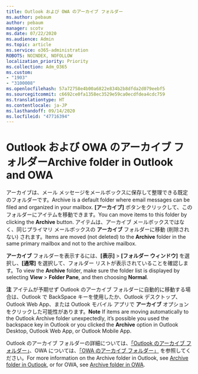 ```yaml
---
title: Outlook および OWA のアーカイブ フォルダー
ms.author: pebaum
author: pebaum
manager: scotv
ms.date: 07/22/2020
ms.audience: Admin
ms.topic: article
ms.service: o365-administration
ROBOTS: NOINDEX, NOFOLLOW
localization_priority: Priority
ms.collection: Adm_O365
ms.custom:
- "1903"
- "3100008"
ms.openlocfilehash: 57a72758e4b00a6822e834b2b8dfda2d079eebf5
ms.sourcegitcommit: c6692ce0fa1358ec3529e59ca0ecdfdea4cdc759
ms.translationtype: HT
ms.contentlocale: ja-JP
ms.lasthandoff: 09/14/2020
ms.locfileid: "47716394"
---
```

# <a name="archive-folder-in-outlook-and-owa"></a><span data-ttu-id="fee5c-102">Outlook および OWA のアーカイブ フォルダー</span><span class="sxs-lookup"><span data-stu-id="fee5c-102">Archive folder in Outlook and OWA</span></span>

<span data-ttu-id="fee5c-103">アーカイブは、メール メッセージをメールボックスに保存して整理できる既定のフォルダーです。</span><span class="sxs-lookup"><span data-stu-id="fee5c-103">Archive is a default folder where email messages can be filed and organized in your mailbox.</span></span> <span data-ttu-id="fee5c-104">**[アーカイブ]** ボタンをクリックして、このフォルダーにアイテムを移動できます。</span><span class="sxs-lookup"><span data-stu-id="fee5c-104">You can move items to this folder by clicking the  **Archive**  button.</span></span> <span data-ttu-id="fee5c-105">アイテムは、アーカイブ メールボックスではなく、同じプライマリ メールボックスの **アーカイブ** フォルダーに移動 (削除されない) されます。</span><span class="sxs-lookup"><span data-stu-id="fee5c-105">Items are moved (not deleted) to the **Archive** folder in the same primary mailbox and not to the archive mailbox.</span></span>

<span data-ttu-id="fee5c-106">**アーカイブ** フォルダーを表示するには、**[表示]** > **[フォルダー ウィンドウ]** を選択し、**[通常]** を選択して、フォルダー リストが表示されていることを確認します。</span><span class="sxs-lookup"><span data-stu-id="fee5c-106">To view the **Archive** folder, make sure the folder list is displayed by selecting  **View** > **Folder Pane**,  and then choosing  **Normal**.</span></span>

<span data-ttu-id="fee5c-107">**注** アイテムが予期せず Outlook のアーカイブ フォルダーに自動的に移動する場合は、Outlook で BackSpace キーを使用したか、Outlook デスクトップ、Outlook Web App、または Outlook モバイル アプリで **アーカイブ** オプションをクリックした可能性があります。</span><span class="sxs-lookup"><span data-stu-id="fee5c-107">**Note** If items are moving automatically to the Outlook Archive folder unexpectedly, it’s possible you used the backspace key in Outlook or you clicked the **Archive** option in Outlook Desktop, Outlook Web App, or Outlook Mobile App.</span></span>

<span data-ttu-id="fee5c-108">Outlook のアーカイブ フォルダーの詳細については、[「Outlook のアーカイブ フォルダー」](https://support.office.com/article/archive-in-outlook-for-windows-25f75777-3cdc-4c77-9783-5929c7b47028)、OWA については、[「OWA のアーカイブ フォルダー」](https://support.office.com/article/organize-your-inbox-with-archive-sweep-and-other-tools-in-outlook-on-the-web-49b26f63-6399-4b4a-a580-14b9b1efe96d?ui=en-US&rs=en-US&ad=US) を参照してください。</span><span class="sxs-lookup"><span data-stu-id="fee5c-108">For more information on the Archive folder in Outlook, see [Archive folder in Outlook](https://support.office.com/article/archive-in-outlook-for-windows-25f75777-3cdc-4c77-9783-5929c7b47028), or for OWA, see [Archive folder in OWA](https://support.office.com/article/organize-your-inbox-with-archive-sweep-and-other-tools-in-outlook-on-the-web-49b26f63-6399-4b4a-a580-14b9b1efe96d?ui=en-US&rs=en-US&ad=US).</span></span>